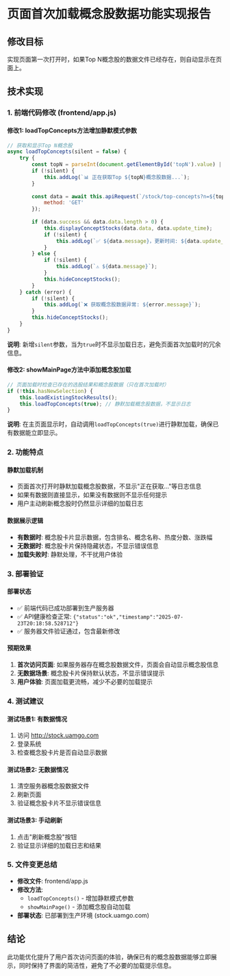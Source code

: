 # 页面首次加载概念股数据功能实现报告

## 修改目标
实现页面第一次打开时，如果Top N概念股的数据文件已经存在，则自动显示在页面上。

## 技术实现

### 1. 前端代码修改 (frontend/app.js)

#### 修改1: loadTopConcepts方法增加静默模式参数
```javascript
// 获取和显示Top N概念股
async loadTopConcepts(silent = false) {
    try {
        const topN = parseInt(document.getElementById('topN').value) || 20;
        if (!silent) {
            this.addLog(`📊 正在获取Top ${topN}概念股数据...`);
        }
        
        const data = await this.apiRequest(`/stock/top-concepts?n=${topN}`, {
            method: 'GET'
        });
        
        if (data.success && data.data.length > 0) {
            this.displayConceptStocks(data.data, data.update_time);
            if (!silent) {
                this.addLog(`✅ ${data.message}，更新时间: ${data.update_time}`);
            }
        } else {
            if (!silent) {
                this.addLog(`⚠️ ${data.message}`);
            }
            this.hideConceptStocks();
        }
    } catch (error) {
        if (!silent) {
            this.addLog(`❌ 获取概念股数据异常: ${error.message}`);
        }
        this.hideConceptStocks();
    }
}
```

**说明**: 新增`silent`参数，当为`true`时不显示加载日志，避免页面首次加载时的冗余信息。

#### 修改2: showMainPage方法中添加概念股加载
```javascript
// 页面加载时检查已存在的选股结果和概念股数据（只在首次加载时）
if (!this.hasNewSelection) {
    this.loadExistingStockResults();
    this.loadTopConcepts(true); // 静默加载概念股数据，不显示日志
}
```

**说明**: 在主页面显示时，自动调用`loadTopConcepts(true)`进行静默加载，确保已有数据能立即显示。

### 2. 功能特点

#### 静默加载机制
- 页面首次打开时静默加载概念股数据，不显示"正在获取..."等日志信息
- 如果有数据则直接显示，如果没有数据则不显示任何提示
- 用户主动刷新概念股时仍然显示详细的加载日志

#### 数据展示逻辑
- **有数据时**: 概念股卡片显示数据，包含排名、概念名称、热度分数、涨跌幅
- **无数据时**: 概念股卡片保持隐藏状态，不显示错误信息
- **加载失败时**: 静默处理，不干扰用户体验

### 3. 部署验证

#### 部署状态
- ✅ 前端代码已成功部署到生产服务器
- ✅ API健康检查正常: `{"status":"ok","timestamp":"2025-07-23T20:18:58.528712"}`
- ✅ 服务器文件验证通过，包含最新修改

#### 预期效果
1. **首次访问页面**: 如果服务器存在概念股数据文件，页面会自动显示概念股信息
2. **无数据场景**: 概念股卡片保持默认状态，不显示错误提示
3. **用户体验**: 页面加载更流畅，减少不必要的加载提示

### 4. 测试建议

#### 测试场景1: 有数据情况
1. 访问 http://stock.uamgo.com
2. 登录系统
3. 检查概念股卡片是否自动显示数据

#### 测试场景2: 无数据情况  
1. 清空服务器概念股数据文件
2. 刷新页面
3. 验证概念股卡片不显示错误信息

#### 测试场景3: 手动刷新
1. 点击"刷新概念股"按钮
2. 验证显示详细的加载日志和结果

### 5. 文件变更总结

- **修改文件**: frontend/app.js
- **修改方法**: 
  - `loadTopConcepts()` - 增加静默模式参数
  - `showMainPage()` - 添加概念股自动加载
- **部署状态**: 已部署到生产环境 (stock.uamgo.com)

## 结论

此功能优化提升了用户首次访问页面的体验，确保已有的概念股数据能够立即展示，同时保持了界面的简洁性，避免了不必要的加载提示信息。
